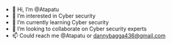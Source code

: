 - 👋 Hi, I’m @Atapatu
- 👀 I’m interested in Cyber security
- 🌱 I’m currently learning Cyber security
- 💞️ I’m looking to collaborate on Cyber security experts
- 📫 Could reach me @Atapatu or dannybagga436@gmail.com

<!---
Atapatu/Atapatu is a ✨ special ✨ repository because its `README.md` (this file) appears on your GitHub profile.
You can click the Preview link to take a look at your changes.
--->
